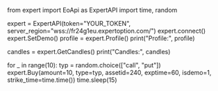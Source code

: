 from expert import EoApi as ExpertAPI
import time, random

expert = ExpertAPI(token="YOUR_TOKEN", server_region="wss://fr24g1eu.expertoption.com/")
expert.connect()
expert.SetDemo()
profile = expert.Profile()
print("Profile:", profile)

candles = expert.GetCandles()
print("Candles:", candles)

for _ in range(10):
    typ = random.choice(["call", "put"])
    expert.Buy(amount=10, type=typ, assetid=240, exptime=60, isdemo=1, strike_time=time.time())
    time.sleep(15)

